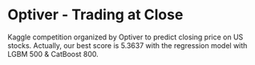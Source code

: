 # Optiver - Trading at Close
Kaggle competition organized by Optiver to predict closing price on US stocks.
Actually, our best score is 5.3637 with the regression model with LGBM 500 & CatBoost 800.
